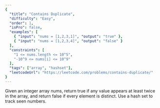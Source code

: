 ```yaml
---
{
  "title": "Contains Duplicate",
  "difficulty": "Easy",
  "order": 1,
  "isPro": false,
  "examples": [
    { "input": "nums = [1,2,3,1]", "output": "true" },
    { "input": "nums = [1,2,3,4]", "output": "false" }
  ],
  "constraints": [
    "1 <= nums.length <= 10^5",
    "-10^9 <= nums[i] <= 10^9"
  ],
  "tags": ["array", "hashset"],
  "leetcodeUrl": "https://leetcode.com/problems/contains-duplicate/"
}
---
```

Given an integer array nums, return true if any value appears at least twice in the array, and return false if every element is distinct. Use a hash set to track seen numbers.
